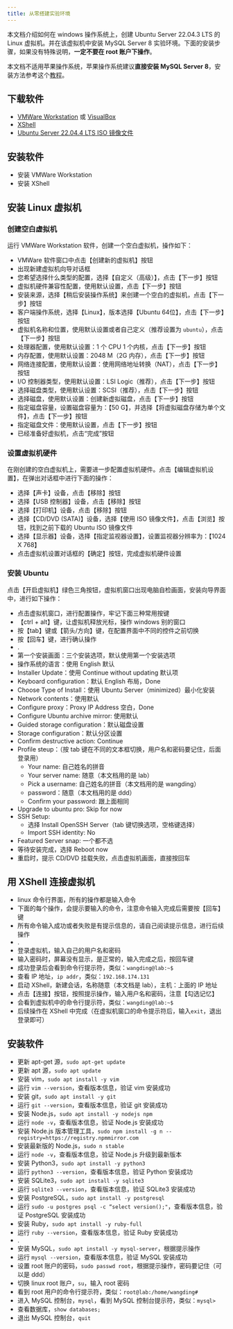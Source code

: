 ```yaml
---
title: 从零搭建实验环境
---
```


本文档介绍如何在 windows 操作系统上，创建 Ubuntu Server 22.04.3 LTS 的 Linux 虚拟机。并在该虚拟机中安装 MySQL Server 8 实验环境。下面的安装步骤，如果没有特殊说明，**一定不要在 root 账户下操作**。

本文档不适用苹果操作系统，苹果操作系统建议**直接安装 MySQL Server 8**，安装方法参考这个[教程](https://cloud.tencent.com/developer/article/1578583)。

## 下载软件

- [VMWare Workstation](https://www.vmware.com/go/getworkstation-win) 或 [VisualBox](https://pc.qq.com/detail/3/detail_1023.html)
- [XShell](https://www.xshell.com/zh/free-for-home-school/)
- [Ubuntu Server 22.04.4 LTS ISO 镜像文件](https://releases.ubuntu.com/22.04.4/ubuntu-22.04.4-live-server-amd64.iso)

## 安装软件

- 安装 VMWare Workstation
- 安装 XShell

## 安装 Linux 虚拟机

### 创建空白虚拟机

运行 VMWare Workstation 软件，创建一个空白虚拟机，操作如下：

- VMWare 软件窗口中点击【创建新的虚拟机】按钮
- 出现新建虚拟机向导对话框
- 您希望选择什么类型的配置，选择【自定义（高级）】，点击【下一步】按钮
- 虚拟机硬件兼容性配置，使用默认设置，点击【下一步】按钮
- 安装来源，选择【稍后安装操作系统】来创建一个空白的虚拟机，点击【下一步】按钮
- 客户端操作系统，选择【Linux】，版本选择【Ubuntu 64位】，点击【下一步】按钮
- 虚拟机名称和位置，使用默认设置或者自己定义（推荐设置为 `ubuntu`），点击【下一步】按钮
- 处理器配置，使用默认设置：1 个 CPU 1 个内核，点击【下一步】按钮
- 内存配置，使用默认设置：2048 M（2G 内存），点击【下一步】按钮
- 网络连接配置，使用默认设置：使用网络地址转换（NAT），点击【下一步】按钮
- I/O 控制器类型，使用默认设置：LSI Logic（推荐），点击【下一步】按钮
- 选择磁盘类型，使用默认设置：SCSI（推荐），点击【下一步】按钮
- 选择磁盘，使用默认设置：创建新虚拟磁盘，点击【下一步】按钮
- 指定磁盘容量，设置磁盘容量为：【50 G】，并选择【将虚拟磁盘存储为单个文件】，点击【下一步】按钮
- 指定磁盘文件：使用默认设置，点击【下一步】按钮
- 已经准备好虚拟机，点击“完成”按钮

### 设置虚拟机硬件

在刚创建的空白虚拟机上，需要进一步配置虚拟机硬件。点击【编辑虚拟机设置】，在弹出对话框中进行下面的操作：

- 选择【声卡】设备，点击【移除】按钮
- 选择【USB 控制器】设备，点击【移除】按钮
- 选择【打印机】设备，点击【移除】按钮
- 选择【CD/DVD (SATA)】设备，选择【使用 ISO 镜像文件】，点击【浏览】按钮，找到之前下载的 Ubuntu ISO 镜像文件
- 选择【显示器】设备，选择【指定监视器设置】，设置监视器分辨率为：【1024 X 768】
- 点击虚拟机设置对话框的【确定】按钮，完成虚拟机硬件设置

### 安装 Ubuntu

点击【开启虚拟机】绿色三角按钮，虚拟机窗口出现电脑自检画面，安装向导界面中，进行如下操作：

- 点击虚拟机窗口，进行配置操作，牢记下面三种常用按键
- 【ctrl + alt】键，让虚拟机释放光标，操作 windows 别的窗口
- 按【tab】键或【箭头/方向】键，在配置界面中不同的控件之前切换
- 按【回车】键，进行确认操作
- .
- 第一个安装画面：三个安装选项，默认使用第一个安装选项
- 操作系统的语言：使用 English 默认
- Installer Update：使用 Continue without updating 默认项
- Keyboard configuration：默认 English 布局，Done
- Choose Type of Install：使用 Ubuntu Server（minimized）最小化安装
- Network contents：使用默认
- Configure proxy：Proxy IP Address 空白，Done
- Configure Ubuntu archive mirror: 使用默认
- Guided storage configuration：默认磁盘设置
- Storage configuration：默认分区设置
- Confirm destructive action: Continue
- Profile steup：（按 tab 键在不同的文本框切换，用户名和密码要记住，后面登录用）
  - Your name: 自己姓名的拼音
  - Your server name: 随意（本文档用的是 lab）
  - Pick a username: 自己姓名的拼音（本文档用的是 wangding）
  - password：随意（本文档用的是 ddd）
  - Confirm your password: 跟上面相同
- Upgrade to ubuntu pro: Skip for now
- SSH Setup:
  - 选择 Install OpenSSH Server（tab 键切换选项，空格键选择）
  - Import SSH identity: No
- Featured Server snap: 一个都不选
- 等待安装完成，选择 Reboot now
- 重启时，提示 CD/DVD 挂载失败，点击虚拟机画面，直接按回车

## 用 XShell 连接虚拟机

- linux 命令行界面，所有的操作都是输入命令
- 下面的每个操作，会提示要输入的命令，注意命令输入完成后需要按【回车】键
- 所有命令输入成功或者失败是有提示信息的，请自己阅读提示信息，进行后续操作
- .
- 登录虚拟机，输入自己的用户名和密码
- 输入密码时，屏幕没有显示，是正常的，输入完成之后，按回车键
- 成功登录后会看到命令行提示符，类似：`wangding@lab:~$`
- 查看 IP 地址，`ip addr`，类似：`192.168.174.131`
- 启动 XShell，新建会话，名称随意（本文档是 lab），主机：上面的 IP 地址
- 点击【连接】按钮，按照提示操作，输入用户名和密码，注意【勾选记忆】
- 会看到虚拟机中的命令行提示符，类似：`wangding@lab:~$`
- 后续操作在 XShell 中完成（在虚拟机窗口的命令提示符后，输入`exit`，退出登录即可）

## 安装软件

- 更新 apt-get 源，`sudo apt-get update`
- 更新 apt 源，`sudo apt update`
- 安装 vim，`sudo apt install -y vim`
- 运行 `vim --version`，查看版本信息，验证 vim 安装成功
- 安装 git，`sudo apt install -y git`
- 运行 `git --version`，查看版本信息，验证 git 安装成功
- 安装 Node.js，`sudo apt install -y nodejs npm`
- 运行 `node -v`，查看版本信息，验证 Node.js 安装成功
- 安装 Node.js 版本管理工具，`sudo npm install -g n --registry=https://registry.npmmirror.com`
- 安装最新版的 Node.js，`sudo n stable`
- 运行 `node -v`，查看版本信息，验证 Node.js 升级到最新版本
- 安装 Python3，`sudo apt install -y python3`
- 运行 `python3 --version`，查看版本信息，验证 Python 安装成功
- 安装 SQLite3，`sudo apt install -y sqlite3`
- 运行 `sqlite3 --version`，查看版本信息，验证 SQLite3 安装成功
- 安装 PostgreSQL，`sudo apt install -y postgresql`
- 运行 `sudo -u postgres psql -c “select version();"`，查看版本信息，验证 PostgreSQL 安装成功
- 安装 Ruby，`sudo apt install -y ruby-full`
- 运行 `ruby --version`，查看版本信息，验证 Ruby 安装成功
- .
- 安装 MySQL，`sudo apt install -y mysql-server`，根据提示操作
- 运行 `mysql --version`，查看版本信息，验证 MySQL 安装成功
- 设置 root 账户的密码，`sudo passwd root`，根据提示操作，密码要记住（可以是 ddd）
- 切换 linux root 账户，`su`，输入 root 密码
- 看到 root 用户的命令行提示符，类似：`root@lab:/home/wangding#`
- 进入 MySQL 控制台，`mysql`，看到 MySQL 控制台提示符，类似：`mysql>`
- 查看数据库，`show databases;`
- 退出 MySQL 控制台，`quit`
